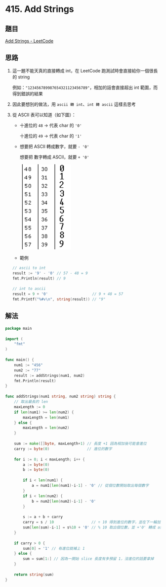 # 415. Add Strings

## 題目

[Add Strings - LeetCode](https://leetcode.com/problems/add-strings/)

## 思路

1. 這一題不能天真的直接轉成 int，在 LeetCode 跑測試時會直接給你一個很長的 string

   例如：`"123456789987654321123456789"`，相加的話會直接超出 int 範圍，而得到錯誤的結果

2. 因此要想別的做法，用 `ascii 轉 int`、`int 轉 ascii` 這樣去思考
3. 從 ASCII 表可以知道（如下圖）：

   - 十進位的 `48` → 代表 char 的 `'0'`

     十進位的 `49` → 代表 char 的 `'1'`

   - 想要把 ASCII 轉成數字，就要 `- '0'`

     想要把 數字轉成 ASCII，就要 `+ '0'`

     ![](ascii.png)

   - 範例

   ```go
   // ascii to int
   result := '9' - '0' // 57 - 48 = 9
   fmt.Println(result) // 9

   // int to ascii
   result = 9 + '0'                    // 9 + 48 = 57
   fmt.Printf("%#v\n", string(result)) // "9"
   ```

## 解法

```go
package main

import (
	"fmt"
)

func main() {
	num1 := "456"
	num2 := "77"
	result := addStrings(num1, num2)
	fmt.Println(result)
}

func addStrings(num1 string, num2 string) string {
	// 取出最長的 len
	maxLength := 0
	if len(num1) >= len(num2) {
		maxLength = len(num1)
	} else {
		maxLength = len(num2)
	}

	sum := make([]byte, maxLength+1) // 長度 +1 因為相加後可能會進位
	carry := byte(0)                 // 進位的數字

	for i := 0; i < maxLength; i++ {
		a := byte(0)
		b := byte(0)

		if i < len(num1) {
			a = num1[len(num1)-i-1] - '0' // 從個位數開始取出每個數字
		}
		if i < len(num2) {
			b = num2[len(num2)-i-1] - '0'
		}

		s := a + b + carry
		carry = s / 10                 // ÷ 10 得到進位的數字，並在下一輪加上去
		sum[len(sum)-i-1] = s%10 + '0' // % 10 取出個位數，並 +'0' 轉成 ascii
	}

	if carry > 0 {
		sum[0] = '1' // 有進位就補上 1
	} else {
		sum = sum[1:] // 因為一開始 slice 長度有多預留 1，沒進位的話要拿掉
	}

	return string(sum)
}
```

